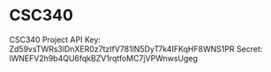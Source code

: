 # CSC340
CSC340 Project
API Key: Zd59vsTWRs3lDnXER0z7tzIfV781lN5DyT7k4IFKqHF8WNS1PR
Secret: lWNEFV2h9b4QU6fqkBZV1rqtfoMC7jVPWnwsUgeg
